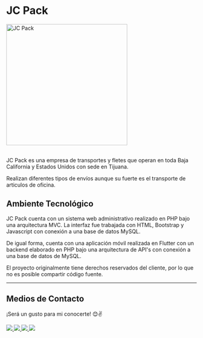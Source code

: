 # __JC Pack__

<div>
    <img src="https://res.cloudinary.com/daniel-dev23/image/upload/v1664388665/JC%20Pack/banner_bhfiht.jpg" alt="JC Pack" width="320px">
</div>

<br>

JC Pack es una empresa de transportes y fletes que operan en toda Baja California y Estados Unidos con sede en Tijuana.

Realizan diferentes tipos de envíos aunque su fuerte es el transporte de articulos de oficina.

## __Ambiente Tecnológico__

JC Pack cuenta con un sistema web administrativo realizado en PHP bajo una arquitectura MVC. La interfaz fue trabajada con HTML, Bootstrap y Javascript con conexión a una base de datos MySQL.

De igual forma, cuenta con una aplicación móvil realizada en Flutter con un backend elaborado en PHP bajo una arquitectura de API's con conexión a una base de datos de MySQL.

El proyecto originalmente tiene derechos reservados del cliente, por lo que no es posible compartir código fuente.

---

## __Medios de Contacto__

¡Será un gusto para mi conocerte! 😊✌

<a href="https://daniel-dev23.github.io/web-portfolio-daniel-dev23/">
    <img src="https://img.shields.io/website?label=webportfolio.com&style=for-the-badge&url=https://google.com/">
</a>
<a href="mailto:danieldev.info@gmail.com">
    <img src="https://img.shields.io/badge/Gmail-D14836?style=for-the-badge&logo=gmail&logoColor=white">
</a>
<a href="https://www.linkedin.com/in/daniel-gonzalez-dev/">
    <img src="https://img.shields.io/badge/LinkedIn-0077B5?style=for-the-badge&logo=linkedin&logoColor=white">
</a>
<a href="https://github.com/Daniel-Dev23">
    <img src="https://img.shields.io/badge/GitHub-100000?style=for-the-badge&logo=github&logoColor=white">
</a>

